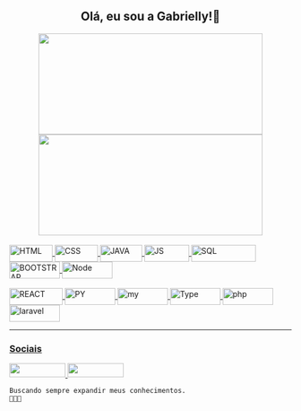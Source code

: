 <div align="center">
  <h2>Olá, eu sou a Gabrielly!🌼 </h2>
</div>
<div align="center">
  <a href="https://github.com/gabidanety">
  <img height="180em"  width="400em" src="https://github-readme-stats.vercel.app/api?username=gabidanety&show_icons=true&theme=tokyonight&include_all_commits=true&count_private=true"/>
  <img height="180em"  width="400em"src="https://github-readme-stats.vercel.app/api/top-langs/?username=gabidanety&layout=compact&langs_count=7&theme=tokyonight"/>
</div>
  <div style="display: inline_block"><br>
      <img align="center" alt="HTML" height="30" width="77" src="https://img.shields.io/badge/HTML5-E34F26?style=for-the-badge&logo=html5&logoColor=white">
      <img align="center" alt="CSS" height="30" width="77" src="https://img.shields.io/badge/CSS3-1572B6?style=for-the-badge&logo=css3&logoColor=white">
      <img align="center" alt="JAVA" height="30" width="75" src="https://img.shields.io/badge/Java-ED8B00?style=for-the-badge&logo=java&logoColor=white">
      <img align="center" alt="JS" height="30" width="80" src="https://img.shields.io/badge/JavaScript-F7DF1E?style=for-the-badge&logo=javascript&logoColor=black">
      <img align="center" alt="SQL" height="30" width="115" src="https://img.shields.io/badge/Microsoft%20SQL%20Server-CC2927?style=for-the-badge&logo=microsoft%20sql%20server&logoColor=black" >
      <img align="center" alt="BOOTSTRAP" height="30" width="90" src="https://img.shields.io/badge/Bootstrap-563D7C?style=for-the-badge&logo=bootstrap&logoColor=white">
      <img align="center" alt="Node" height="30" width="90" src="https://img.shields.io/badge/Node.js-43853D?style=for-the-badge&logo=node.js&logoColor=white">
 </div>
  <div style="display: inline_block"><br>
      <img align="center" alt="REACT" height="30" width="95" src="https://img.shields.io/badge/React_Native-20232A?style=for-the-badge&logo=react&logoColor=61DAFB">
      <img align="center" alt="PY" height="30" width="90" src="https://img.shields.io/badge/Python-3776AB?style=for-the-badge&logo=python&logoColor=white">
      <img align="center" alt="my" height="30" width="90" src="https://img.shields.io/badge/MySQL-00000F?style=for-the-badge&logo=mysql&logoColor=white">
      <img align="center" alt="Type" height="30" width="90" src="https://img.shields.io/badge/TypeScript-007ACC?style=for-the-badge&logo=typescript&logoColor=white">
      <img align="center" alt="php" height="30" width="90" src="https://img.shields.io/badge/PHP-777BB4?style=for-the-badge&logo=php&logoColor=white">
      <img align="center" alt="laravel" height="30" width="90" src="https://img.shields.io/badge/Laravel-FF2D20?style=for-the-badge&logo=laravel&logoColor=white">   
  </div>
<hr>
    <h3>Sociais </h3>
<div>
  <a href = "mailto:gabinete878@gmail.com">
    <img src="https://img.shields.io/badge/Gmail-D14836?style=for-the-badge&logo=gmail&logoColor=white"alvo ="_blank" height="25" width="100">
  </a>
  <a href = "https://www.linkedin.com/in/gabrielly-souza-450911271/">
    <img src="https://img.shields.io/badge/LinkedIn-0077B5?style=for-the-badge&logo=linkedin&logoColor=white" height="25" width="100">
  </a>
</div>
  
    Buscando sempre expandir meus conhecimentos.
    👾👾👾
